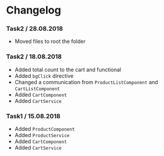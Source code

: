# Changelog
### Task2 / 28.08.2018 
 - Moved files to root the folder

### Task2 / 18.08.2018 
 - Added total count to the cart and functional
 - Added `bgClick` directive
 - Changed a communication from `ProductListComponent` and `CartListComponent` 
 - Added `CartComponent`
 - Added `CartService`

### Task1 / 15.08.2018 
 - Added `ProductComponent` 
 - Added `ProductService`
 - Added `CartComponent`
 - Added `CartService`

